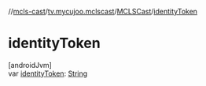 //[mcls-cast](../../../index.md)/[tv.mycujoo.mclscast](../index.md)/[MCLSCast](index.md)/[identityToken](identity-token.md)

# identityToken

[androidJvm]\
var [identityToken](identity-token.md): [String](https://kotlinlang.org/api/latest/jvm/stdlib/kotlin/-string/index.html)
